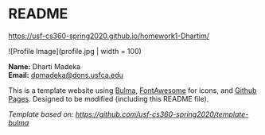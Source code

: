 # README

<https://usf-cs360-spring2020.github.io/homework1-Dhartim/>

![Profile Image](profile.jpg | width = 100)

**Name:** Dharti Madeka  
**Email:** <dpmadeka@dons.usfca.edu>

This is a template website using [Bulma](https://bulma.io/), [FontAwesome](https://origin.fontawesome.com/) for icons, and [Github Pages](). Designed to be modified (including this README file).

*Template based on: <https://github.com/usf-cs360-spring2020/template-bulma>*
